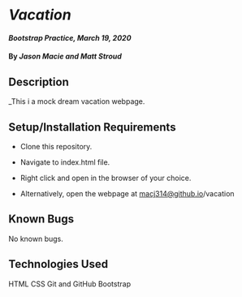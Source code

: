 # _Vacation_

#### _Bootstrap Practice, March 19, 2020_

#### By _**Jason Macie and Matt Stroud**_

## Description

_This i a mock dream vacation webpage.

## Setup/Installation Requirements

* Clone this repository.
* Navigate to index.html file.
* Right click and open in the browser of your choice.

* Alternatively, open the webpage at macj314@github.io/vacation


## Known Bugs

No known bugs.

## Technologies Used

HTML
CSS
Git and GitHub
Bootstrap